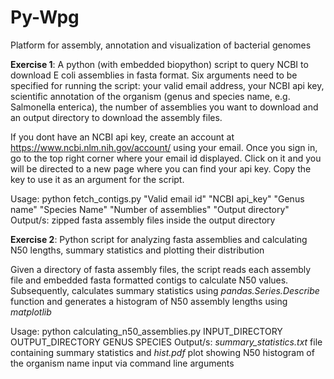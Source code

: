 # Py-Wpg
Platform for assembly, annotation and visualization of bacterial genomes

**Exercise 1**: A python (with embedded biopython) script to query NCBI to download E coli assemblies in fasta format. 
Six arguments need to be specified for running the script: your valid email address, your NCBI api key, scientific annotation of the organism (genus and species name, e.g. Salmonella enterica), the number of assemblies you want to download and an output directory to download the assembly files.

If you dont have an NCBI api key, create an account at https://www.ncbi.nlm.nih.gov/account/ using your email. Once you sign in, go to the top right corner where your email id displayed. Click on it and you will be directed to a new page where you can find your api key. Copy the key to use it as an argument for the script. 

Usage: python fetch_contigs.py "Valid email id" "NCBI api_key" "Genus name" "Species Name" "Number of assemblies" "Output directory"  
Output/s: zipped fasta assembly files inside the output directory

**Exercise 2**: Python script for analyzing fasta assemblies and calculating N50 lengths, summary statistics and plotting their distribution  

Given a directory of fasta assembly files, the script reads each assembly file and embedded fasta formatted contigs to calculate N50 values. Subsequently, calculates summary statistics using *pandas.Series.Describe* function and generates a histogram of N50 assembly lengths using *matplotlib* 

Usage: python calculating_n50_assemblies.py INPUT_DIRECTORY OUTPUT_DIRECTORY GENUS SPECIES 
Output/s: *summary_statistics.txt* file containing summary statistics and *hist.pdf* plot showing N50 histogram of the organism name input via command line arguments
